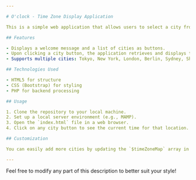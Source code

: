 ```yaml
---

# O'clock - Time Zone Display Application

This is a simple web application that allows users to select a city from a list of buttons to display the current time in that city. The application utilizes PHP for server-side processing and Bootstrap for styling.

## Features

- Displays a welcome message and a list of cities as buttons.
- Upon clicking a city button, the application retrieves and displays the current time in the selected city based on its time zone.
- Supports multiple cities: Tokyo, New York, London, Berlin, Sydney, Shanghai, Kolkata, Los Angeles, and Johannesburg.

## Technologies Used

- HTML5 for structure
- CSS (Bootstrap) for styling
- PHP for backend processing

## Usage

1. Clone the repository to your local machine.
2. Set up a local server environment (e.g., MAMP).
3. Open the `index.html` file in a web browser.
4. Click on any city button to see the current time for that location.

## Customization

You can easily add more cities by updating the `$timeZoneMap` array in the PHP section of the code.

--- 
```


Feel free to modify any part of this description to better suit your style!
